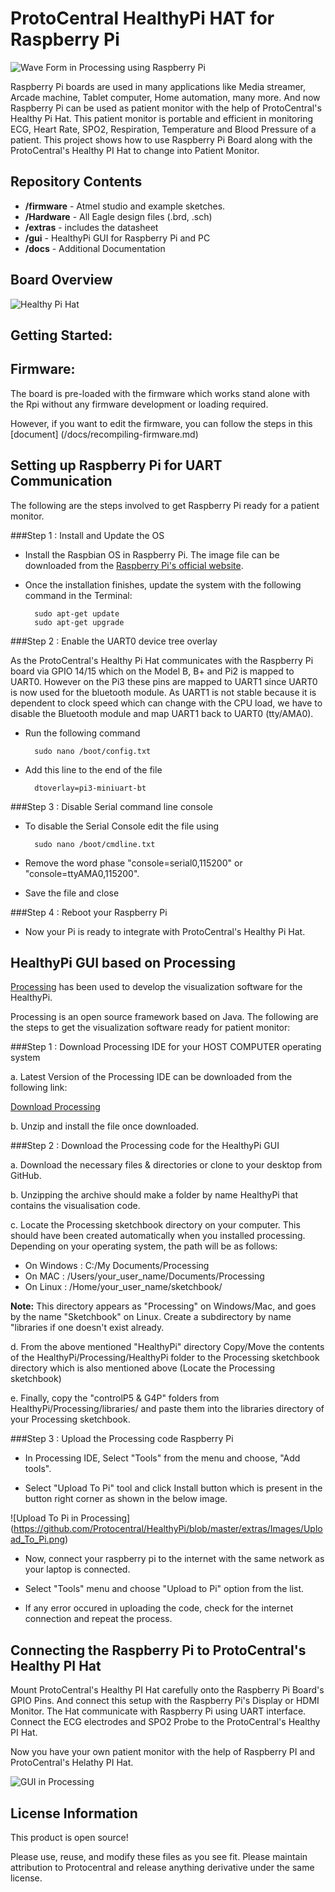 ProtoCentral HealthyPi HAT for Raspberry Pi
==========

![Wave Form in Processing using Raspberry Pi](https://github.com/Protocentral/HealthyPi/blob/master/extras/Images/rpi_healthypi.jpg)

Raspberry Pi boards are used in many applications like Media streamer, Arcade machine, Tablet computer, Home automation, many more. And now Raspberry Pi can be used as patient monitor with the help of ProtoCentral's Healthy Pi Hat. This patient monitor is portable and efficient in monitoring ECG, Heart Rate, SPO2, Respiration, Temperature and Blood Pressure of a patient. This project shows how to use Raspberry Pi Board along with the ProtoCentral's Healthy PI Hat to change into Patient Monitor.

Repository Contents
-------------------
* **/firmware** - Atmel studio  and example sketches.
* **/Hardware** - All Eagle design files (.brd, .sch)
* **/extras** - includes the datasheet
* **/gui** - HealthyPi GUI for Raspberry Pi and PC
* **/docs** - Additional Documentation

Board Overview
--------------
![Healthy Pi Hat](https://github.com/Protocentral/HealthyPi/blob/master/extras/Images/healthypi.jpg)

Getting Started:
---------------

Firmware:
---------

The board is pre-loaded with the firmware which works stand alone with the Rpi without any firmware development or loading required. 

However, if you want to edit the firmware, you can follow the steps in this [document] (/docs/recompiling-firmware.md)


Setting up Raspberry Pi for UART Communication
----------------------------------------------
The following are the steps involved to get Raspberry Pi ready for a patient monitor.

###Step 1 : Install and Update the OS

* Install the Raspbian OS in Raspberry Pi. The image file can be downloaded from the [Raspberry Pi's official website](https://www.raspberrypi.org/downloads/).

* Once the installation finishes, update the system with the following command in the Terminal:
		
		sudo apt-get update
		sudo apt-get upgrade

###Step 2 : Enable the UART0 device tree overlay

As the ProtoCentral's Healthy Pi Hat communicates with the Raspberry Pi board via GPIO 14/15 which on the Model B, B+ and Pi2 is mapped to UART0. However on the Pi3 these pins are mapped to UART1 since UART0 is now used for the bluetooth module. As UART1 is not stable because it is dependent to clock speed which can change with the CPU load, we have to disable the Bluetooth module and map UART1 back to UART0 (tty/AMA0).

* Run the following command

		sudo nano /boot/config.txt

* Add this line to the end of the file

		dtoverlay=pi3-miniuart-bt

###Step 3 : Disable Serial command line console

* To disable the Serial Console edit the file using

		sudo nano /boot/cmdline.txt 

* Remove the word phase "console=serial0,115200" or "console=ttyAMA0,115200".

* Save the file and close

###Step 4 : Reboot your Raspberry Pi

* Now your Pi is ready to integrate with ProtoCentral's Healthy Pi Hat.

HealthyPi GUI based on Processing
---------------------------------

[Processing](https://processing.org/) has been used to develop the visualization software for the HealthyPi. 

Processing is an open source framework based on Java. The following are the steps to get the visualization software ready for patient monitor:

###Step 1 : Download Processing IDE for your HOST COMPUTER operating system

a. Latest Version of the Processing IDE can be downloaded from the following link:

[Download Processing](https://processing.org/download/?processing)

b. Unzip and install the file once downloaded.

###Step 2 : Download the Processing code for the HealthyPi GUI

a. Download the necessary files & directories or clone to your desktop from GitHub.

b. Unzipping the archive should make a folder by name HealthyPi that contains the visualisation code.

c. Locate the Processing sketchbook directory on your computer. This should have been created automatically when you installed processing. Depending on your operating system, the path will be as follows:

* On Windows : C:/My Documents/Processing
* On MAC : /Users/your_user_name/Documents/Processing
* On Linux : /Home/your_user_name/sketchbook/

**Note:** This directory appears as "Processing" on Windows/Mac, and goes by the name "Sketchbook" on Linux. Create a subdirectory by name "libraries if one doesn't exist already.

d. From the above mentioned "HealthyPi" directory Copy/Move the contents of the HealthyPi/Processing/HealthyPi folder to the Processing sketchbook directory which is also mentioned above (Locate the Processing sketchbook)

e. Finally, copy the "controlP5 & G4P" folders from HealthyPi/Processing/libraries/ and paste them into the libraries directory of your Processing sketchbook.

###Step 3 : Upload the Processing code Raspberry Pi

* In Processing IDE, Select "Tools" from the menu and choose, "Add tools".

* Select "Upload To Pi" tool and click Install button which is present in the button right corner as shown in the below image.

![Upload To Pi in Processing]
(https://github.com/Protocentral/HealthyPi/blob/master/extras/Images/Upload_To_Pi.png)

* Now, connect your raspberry pi to the internet with the same network as your laptop is connected.

* Select "Tools" menu and choose "Upload to Pi" option from the list.

* If any error occured in uploading the code, check for the internet connection and repeat the process.

Connecting the Raspberry Pi to ProtoCentral's Healthy PI Hat
------------------------------------------------------------

Mount ProtoCentral's Healthy PI Hat carefully onto the Raspberry Pi Board's GPIO Pins. And connect this setup with the Raspberry Pi's Display or HDMI Monitor. The Hat communicate with Raspberry Pi using UART interface. Connect the ECG electrodes and SPO2 Probe to the ProtoCentral's Healthy PI Hat.

Now you have your own patient monitor with the help of Raspberry PI and ProtoCentral's Helathy PI Hat.

![GUI in Processing](https://github.com/Protocentral/HealthyPi/blob/master/extras/Images/gui_healthypi.png)


License Information
-------------------
This product is open source!

Please use, reuse, and modify these files as you see fit. Please maintain attribution to Protocentral and release anything derivative under the same license.
